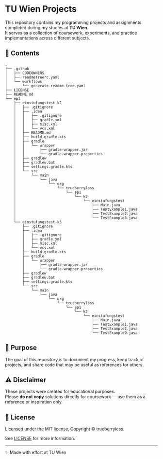 # TU Wien Projects

This repository contains my programming projects and assignments completed during my studies at **TU Wien**.  
It serves as a collection of coursework, experiments, and practice implementations across different subjects.

## 📂 Contents

```
.
├── .github
│   ├── CODEOWNERS
│   ├── readmetreerc.yaml
│   └── workflows
│       └── generate-readme-tree.yaml
├── LICENSE
├── README.md
└── ep1
    ├── einstufungstest-k2
    │   ├── .gitignore
    │   ├── .idea
    │   │   ├── .gitignore
    │   │   ├── gradle.xml
    │   │   ├── misc.xml
    │   │   └── vcs.xml
    │   ├── README.md
    │   ├── build.gradle.kts
    │   ├── gradle
    │   │   └── wrapper
    │   │       ├── gradle-wrapper.jar
    │   │       └── gradle-wrapper.properties
    │   ├── gradlew
    │   ├── gradlew.bat
    │   ├── settings.gradle.kts
    │   └── src
    │       └── main
    │           └── java
    │               └── org
    │                   └── trueberryless
    │                       └── ep1
    │                           └── k2
    │                               └── einstufungstest
    │                                   ├── Main.java
    │                                   ├── TestExample1.java
    │                                   ├── TestExample2.java
    │                                   └── TestExample3.java
    └── einstufungstest-k3
        ├── .gitignore
        ├── .idea
        │   ├── .gitignore
        │   ├── gradle.xml
        │   ├── misc.xml
        │   └── vcs.xml
        ├── build.gradle.kts
        ├── gradle
        │   └── wrapper
        │       ├── gradle-wrapper.jar
        │       └── gradle-wrapper.properties
        ├── gradlew
        ├── gradlew.bat
        ├── settings.gradle.kts
        └── src
            └── main
                └── java
                    └── org
                        └── trueberryless
                            └── ep1
                                └── k3
                                    └── einstufungstest
                                        ├── Main.java
                                        ├── TestExample1.java
                                        ├── TestExample2.java
                                        └── TestExample9.java

```

## 🎯 Purpose

The goal of this repository is to document my progress, keep track of projects, and share code that may be useful as references for others.

## ⚠️ Disclaimer

These projects were created for educational purposes.  
Please **do not copy** solutions directly for coursework — use them as a reference or inspiration only.

## 📜 License

Licensed under the MIT license, Copyright © trueberryless.

See [LICENSE](/LICENSE) for more information.

---

✨ Made with effort at TU Wien
